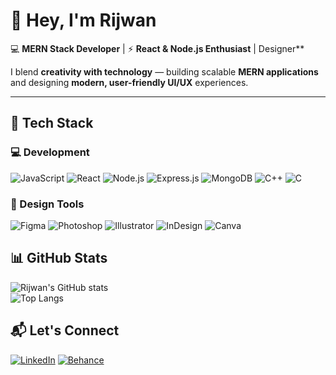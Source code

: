 # 👋 Hey, I'm Rijwan  

💻 **MERN Stack Developer** | ⚡ **React & Node.js Enthusiast** | Designer**  

I blend **creativity with technology** — building scalable **MERN applications** and designing **modern, user-friendly UI/UX** experiences.  

---

## 🚀 Tech Stack

### 💻 Development
![JavaScript](https://img.shields.io/badge/-JavaScript-000?style=for-the-badge&logo=JavaScript)
![React](https://img.shields.io/badge/-React-000?style=for-the-badge&logo=react)
![Node.js](https://img.shields.io/badge/-Node.js-000?style=for-the-badge&logo=node.js)
![Express.js](https://img.shields.io/badge/-Express.js-000?style=for-the-badge&logo=express)
![MongoDB](https://img.shields.io/badge/-MongoDB-000?style=for-the-badge&logo=mongodb)
![C++](https://img.shields.io/badge/-C++-000?style=for-the-badge&logo=c%2B%2B&logoColor=white)
![C](https://img.shields.io/badge/-C-000?style=for-the-badge&logo=c)

### 🎨 Design Tools
![Figma](https://img.shields.io/badge/-Figma-000?style=for-the-badge&logo=figma)
![Photoshop](https://img.shields.io/badge/-Photoshop-000?style=for-the-badge&logo=adobe-photoshop)
![Illustrator](https://img.shields.io/badge/-Illustrator-000?style=for-the-badge&logo=adobe-illustrator)
![InDesign](https://img.shields.io/badge/-InDesign-000?style=for-the-badge&logo=adobe-indesign)
![Canva](https://img.shields.io/badge/-Canva-000?style=for-the-badge&logo=canva)


## 📊 GitHub Stats

![Rijwan's GitHub stats](https://github-readme-stats.vercel.app/api?username=rijwanhusain&show_icons=true&theme=tokyonight)  
![Top Langs](https://github-readme-stats.vercel.app/api/top-langs/?username=rijwanhusain&layout=compact&theme=tokyonight)  

## 📬 Let's Connect
[![LinkedIn](https://img.shields.io/badge/LinkedIn-0077B5?style=flat&logo=linkedin&logoColor=white)]([https://www.linkedin.com/in/your-link](https://www.linkedin.com/in/rijwanln/))  
[![Behance](https://img.shields.io/badge/Behance-1769FF?style=flat&logo=behance&logoColor=white)]([your-behance-link](https://www.behance.net/rijwanhusain))  

